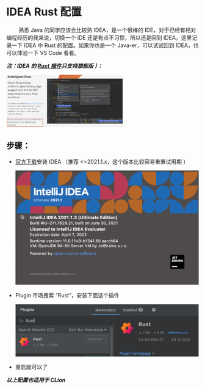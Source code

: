 # IDEA Rust 配置



&#8195;&#8195; 熟悉 Java 的同学应该会比较熟 IDEA，是一个很棒的 IDE，对于已经有相对编程经历的我来说，切换一个 IDE 还是有点不习惯，所以还是回到 IDEA，这里记录一下 IDEA 中 Rust 的配置。如果你也是一个 Java-er，可以试试回到 IDEA，也可以体验一下 VS Code 看看。

***注：IDEA 的 [Rust 插件](https://www.jetbrains.com/rust/)只支持旗舰版  ）：***

<img src="assets/intelligent-rust.png" alt="intelligent-rust" style="zoom:30%;" />

## 步骤：

- [官方下载](https://www.jetbrains.com/zh-cn/idea/download/other.html)安装 IDEA （推荐 <=2021.1.x，这个版本比较容易重置试用期 ）

  <img src="assets/idea-version.png" alt="idea-version" style="zoom:50%;" />

- Plugin 市场搜索 “Rust”，安装下面这个插件

  <img src="assets/rust-plugin.png" alt="rust-plugin" style="zoom:50%;" />

- 重启就可以了



***以上配置也适用于 CLion***